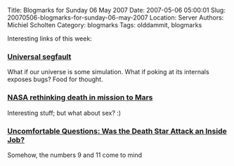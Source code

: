 Title: Blogmarks for Sunday 06 May 2007
Date: 2007-05-06 05:00:01
Slug: 20070506-blogmarks-for-sunday-06-may-2007
Location: Server
Authors: Michiel Scholten
Category: blogmarks
Tags: olddammit, blogmarks

<p>Interesting links of this week:</p>
<h3><a href="http://www.chipx86.com/blog/?p=218">Universal segfault</a></h3>
<p>What if our universe is some simulation. What if poking at its internals exposes bugs? Food for thought.</p>
<h3><a href="http://www.cnn.com/2007/TECH/space/05/01/death.in.space.ap/index.html?eref=rss_topstories">NASA rethinking death in mission to Mars</a></h3>
<p>Interesting stuff; but what about sex? :)</p>
<h3><a href="http://www.websurdity.com/2007/02/28/uncomfortable-questions-was-the-death-star-attack-an-inside-job/">Uncomfortable Questions: Was the Death Star Attack an Inside Job?</a></h3>
<p>Somehow, the numbers 9 and 11 come to mind</p>
